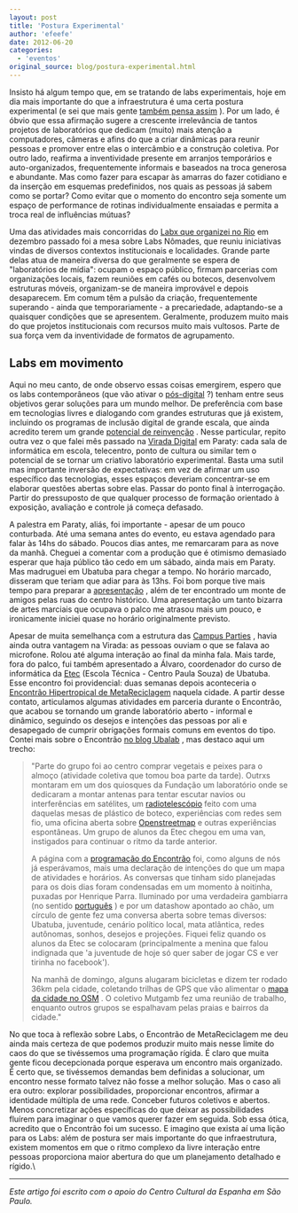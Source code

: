 ```yaml
---
layout: post
title: 'Postura Experimental'
author: 'efeefe'
date: 2012-06-20
categories:
  - 'eventos'
original_source: blog/postura-experimental.html
---
```


Insisto há algum tempo que, em se tratando de labs experimentais, hoje em dia mais importante do que a infraestrutura é uma certa postura experimental (e sei que mais gente [também pensa assim](http://blog.redelabs-org.github.io/blog/sobre-labs-e-futuros) ). Por um lado, é óbvio que essa afirmação sugere a crescente irrelevância de tantos projetos de laboratórios que dedicam (muito) mais atenção a computadores, câmeras e afins do que a criar dinâmicas para reunir pessoas e promover entre elas o intercâmbio e a construção coletiva. Por outro lado, reafirma a inventividade presente em arranjos temporários e auto-organizados, frequentemente informais e baseados na troca generosa e abundante. Mas como fazer para escapar às amarras do fazer cotidiano e da inserção em esquemas predefinidos, nos quais as pessoas já sabem como se portar? Como evitar que o momento do encontro seja somente um espaço de performance de rotinas individualmente ensaiadas e permita a troca real de influências mútuas?

Uma das atividades mais concorridas do [Labx que organizei no Rio](http://blog.redelabs-org.github.io/blog/labx-festival-culturadigitalbr) em dezembro passado foi a mesa sobre Labs Nômades, que reuniu iniciativas vindas de diversos contextos institucionais e localidades. Grande parte delas atua de maneira diversa do que geralmente se espera de \"laboratórios de mídia\": ocupam o espaço público, firmam parcerias com organizações locais, fazem reuniões em cafés ou botecos, desenvolvem estruturas móveis, organizam-se de maneira improvável e depois desaparecem. Em comum têm a pulsão da criação, frequentemente superando - ainda que temporariamente - a precariedade, adaptando-se a quaisquer condições que se apresentem. Geralmente, produzem muito mais do que projetos institucionais com recursos muito mais vultosos. Parte de sua força vem da inventividade de formatos de agrupamento.

## Labs em movimento

Aqui no meu canto, de onde observo essas coisas emergirem, espero que os labs contemporâneos (que vão ativar o [pós-digital](http://desvio.cc/blog/pos-digital) ?) tenham entre seus objetivos gerar soluções para um mundo melhor. De preferência com base em tecnologias livres e dialogando com grandes estruturas que já existem, incluindo os programas de inclusão digital de grande escala, que ainda acredito terem um grande [potencial de reinvenção](http://desvio.cc/blog/inovacao-e-tecnologias-livres-parte-2-hojes-e-depois) . Nesse particular, repito outra vez o que falei mês passado na [Virada Digital](http://ubalab.org/blog/virada-digital) em Paraty: cada sala de informática em escola, telecentro, ponto de cultura ou similar tem o potencial de se tornar um criativo laboratório experimental. Basta uma sutil mas importante inversão de expectativas: em vez de afirmar um uso específico das tecnologias, esses espaços deveriam concentrar-se em elaborar questões abertas sobre elas. Passar do ponto final à interrogação. Partir do pressuposto de que qualquer processo de formação orientado à exposição, avaliação e controle já começa defasado.

A palestra em Paraty, aliás, foi importante - apesar de um pouco conturbada. Até uma semana antes do evento, eu estava agendado para falar às 14hs do sábado. Poucos dias antes, me remarcaram para as nove da manhã. Cheguei a comentar com a produção que é otimismo demasiado esperar que haja público tão cedo em um sábado, ainda mais em Paraty. Mas madruguei em Ubatuba para chegar a tempo. No horário marcado, disseram que teriam que adiar para às 13hs. Foi bom porque tive mais tempo para preparar a [apresentação](http://www.slideshare.net/felipefonseca/redelabs-laboratrios-de-cultura-digital-experimental) , além de ter encontrado um monte de amigos pelas ruas do centro histórico. Uma apresentação um tanto bizarra de artes marciais que ocupava o palco me atrasou mais um pouco, e ironicamente iniciei quase no horário originalmente previsto.

Apesar de muita semelhança com a estrutura das [Campus Parties](http://www.campus-party.com.br/) , havia ainda outra vantagem na Virada: as pessoas ouviam o que se falava ao microfone. Rolou até alguma interação ao final da minha fala. Mais tarde, fora do palco, fui também apresentado a Álvaro, coordenador do curso de informática da [Etec](http://www.etecubatuba.com/) (Escola Técnica - Centro Paula Souza) de Ubatuba. Esse encontro foi providencial: duas semanas depois aconteceria o [Encontrão Hipertropical de MetaReciclagem](http://rede.metareciclagem.org/wiki/EncontraoHiperTropica) naquela cidade. A partir desse contato, articulamos algumas atividades em parceria durante o Encontrão, que acabou se tornando um grande laboratório aberto - informal e dinâmico, seguindo os desejos e intenções das pessoas por ali e desapegado de cumprir obrigações formais comuns em eventos do tipo. Contei mais sobre o Encontrão [no blog Ubalab](http://ubalab.org/blog/o-encontrao-hipertropical-de-metareciclagem) , mas destaco aqui um trecho:

> \"Parte do grupo foi ao centro comprar vegetais e peixes para o almoço (atividade coletiva que tomou boa parte da tarde). Outrxs montaram em um dos quiosques da Fundação um laboratório onde se dedicaram a montar antenas para tentar escutar navios ou interferências em satélites, um [radiotelescópio](http://crystal.xxn.org.uk/wiki/lib/exe/fetch.php?media=brazil:radio_telescope_howto.pdf) feito com uma daquelas mesas de plástico de boteco, experiências com redes sem fio, uma oficina aberta sobre [Openstreetmap](http://openstreetmap.org/) e outras experiências espontâneas. Um grupo de alunos da Etec chegou em uma van, instigados para continuar o ritmo da tarde anterior.
>
> A página com a [programação do Encontrão](http://rede.metareciclagem.org/wiki/HiperTropicalProgramacao) foi, como alguns de nós já esperávamos, mais uma declaração de intenções do que um mapa de atividades e horários. As conversas que tinham sido planejadas para os dois dias foram condensadas em um momento à noitinha, puxadas por Henrique Parra. Iluminado por uma verdadeira gambiarra (no sentido [português](https://pt.wikipedia.org/wiki/Gambiarra) ) e por um datashow apontado ao chão, um círculo de gente fez uma conversa aberta sobre temas diversos: Ubatuba, juventude, cenário político local, mata atlântica, redes autônomas, sonhos, desejos e projeções. Fiquei feliz quando os alunos da Etec se colocaram (principalmente a menina que falou indignada que \'a juventude de hoje só quer saber de jogar CS e ver tirinha no facebook\').
>
> Na manhã de domingo, alguns alugaram bicicletas e dizem ter rodado 36km pela cidade, coletando trilhas de GPS que vão alimentar o [mapa da cidade no OSM](http://www.openstreetmap.org/?lat=-23.4339&lon=-45.0711&zoom=14&layers=M) . O coletivo Mutgamb fez uma reunião de trabalho, enquanto outros grupos se espalhavam pelas praias e bairros da cidade.\"

No que toca à reflexão sobre Labs, o Encontrão de MetaReciclagem me deu ainda mais certeza de que podemos produzir muito mais nesse limite do caos do que se tivéssemos uma programação rígida. É claro que muita gente ficou decepcionada porque esperava um encontro mais organizado. É certo que, se tivéssemos demandas bem definidas a solucionar, um encontro nesse formato talvez não fosse a melhor solução. Mas o caso ali era outro: explorar possibilidades, proporcionar encontros, afirmar a identidade múltipla de uma rede. Conceber futuros coletivos e abertos. Menos concretizar ações específicas do que deixar as possibilidades fluírem para imaginar o que vamos querer fazer em seguida. Sob essa ótica, acredito que o Encontrão foi um sucesso. E imagino que exista aí uma lição para os Labs: além de postura ser mais importante do que infraestrutura, existem momentos em que o ritmo complexo da livre interação entre pessoas proporciona maior abertura do que um planejamento detalhado e rígido.\

------------------------------------------------------------------------

*Este artigo foi escrito com o apoio do Centro Cultural da Espanha em São Paulo.*
